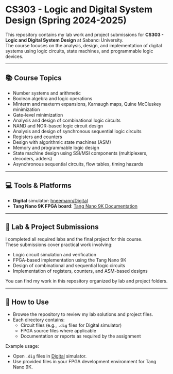 # CS303 - Logic and Digital System Design (Spring 2024-2025)

This repository contains my lab work and project submissions for **CS303 - Logic and Digital System Design** at Sabancı University.  
The course focuses on the analysis, design, and implementation of digital systems using logic circuits, state machines, and programmable logic devices.

---

## 📚 Course Topics

- Number systems and arithmetic
- Boolean algebra and logic operations
- Minterm and maxterm expansions, Karnaugh maps, Quine McCluskey minimization
- Gate-level minimization
- Analysis and design of combinational logic circuits
- NAND and NOR-based logic circuit design
- Analysis and design of synchronous sequential logic circuits
- Registers and counters
- Design with algorithmic state machines (ASM)
- Memory and programmable logic design
- State machine design using SSI/MSI components (multiplexers, decoders, adders)
- Asynchronous sequential circuits, flow tables, timing hazards

---

## 💻 Tools & Platforms

- **Digital** simulator: [hneemann/Digital](https://github.com/hneemann/Digital)
- **Tang Nano 9K FPGA board**: [Tang Nano 9K Documentation](https://wiki.sipeed.com/hardware/en/tang/Tang-Nano-9K/Nano-9K.html)

---

## 📝 Lab & Project Submissions

I completed all required labs and the final project for this course.  
These submissions cover practical work involving:
- Logic circuit simulation and verification
- FPGA-based implementation using the Tang Nano 9K
- Design of combinational and sequential logic circuits
- Implementation of registers, counters, and ASM-based designs

You can find my work in this repository organized by lab and project folders.

---

## 🚀 How to Use

- Browse the repository to review my lab solutions and project files.
- Each directory contains:
  - Circuit files (e.g., `.dig` files for Digital simulator)
  - FPGA source files where applicable
  - Documentation or reports as required by the assignment

Example usage:
- Open `.dig` files in [Digital](https://github.com/hneemann/Digital) simulator.
- Use provided files in your FPGA development environment for Tang Nano 9K.


